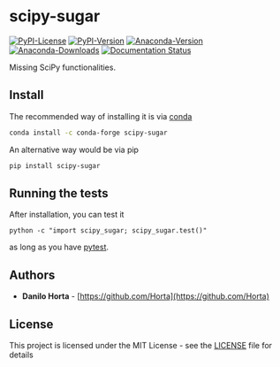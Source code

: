 # scipy-sugar

[![PyPI-License](https://img.shields.io/pypi/l/scipy-sugar.svg?style=flat-square)](https://pypi.python.org/pypi/scipy-sugar/)
[![PyPI-Version](https://img.shields.io/pypi/v/scipy-sugar.svg?style=flat-square)](https://pypi.python.org/pypi/scipy-sugar/) [![Anaconda-Version](https://anaconda.org/conda-forge/scipy-sugar/badges/version.svg)](https://anaconda.org/conda-forge/scipy-sugar) [![Anaconda-Downloads](https://anaconda.org/conda-forge/scipy-sugar/badges/downloads.svg)](https://anaconda.org/conda-forge/scipy-sugar) [![Documentation Status](https://readthedocs.org/projects/scipy-sugar/badge/?style=flat-square&version=latest)](https://scipy-sugar.readthedocs.io/en/latest/)

Missing SciPy functionalities.

## Install

The recommended way of installing it is via
[conda](http://conda.pydata.org/docs/index.html)
```bash
conda install -c conda-forge scipy-sugar
```

An alternative way would be via pip
```bash
pip install scipy-sugar
```

## Running the tests

After installation, you can test it
```
python -c "import scipy_sugar; scipy_sugar.test()"
```
as long as you have [pytest](http://docs.pytest.org/en/latest/).

## Authors

* **Danilo Horta** - [https://github.com/Horta](https://github.com/Horta)

## License

This project is licensed under the MIT License - see the
[LICENSE](LICENSE) file for details
